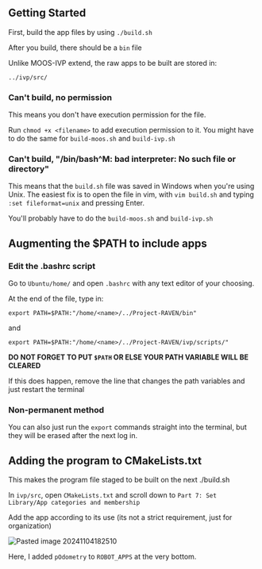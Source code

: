 ## Getting Started

First, build the app files by using `./build.sh`

After you build, there should be a `bin` file

Unlike MOOS-IVP extend, the raw apps to be built are stored in:
```
../ivp/src/
```

### Can't build, no permission

This means you don't have execution permission for the file.

Run `chmod +x <filename>` to add execution permission to it. You might have to do the same for `build-moos.sh` and `build-ivp.sh`

### Can't build, "/bin/bash^M: bad interpreter: No such file or directory"

This means that the `build.sh` file was saved in Windows when you're using Unix. The easiest fix is to open the file in vim, with `vim build.sh` and typing `:set fileformat=unix` and pressing Enter.

You'll probably have to do the `build-moos.sh` and `build-ivp.sh` 


## Augmenting the $PATH to include apps

### Edit the .bashrc script

Go to `Ubuntu/home/` and open `.bashrc` with any text editor of your choosing.

At the end of the file, type in:
```
export PATH=$PATH:"/home/<name>/../Project-RAVEN/bin"
```
and
```
export PATH=$PATH:"/home/<name>/../Project-RAVEN/ivp/scripts/"
```

**DO NOT FORGET TO PUT `$PATH` OR ELSE YOUR PATH VARIABLE WILL BE CLEARED**

If this does happen, remove the line that changes the path variables and just restart the terminal 

### Non-permanent method

You can also just run the `export` commands straight into the terminal, but they will be erased after the next log in.

## Adding the program to CMakeLists.txt

This makes the program file staged to be built on the next ./build.sh

In `ivp/src`, open `CMakeLists.txt` and scroll down to `Part 7: Set Library/App categories and membership`

Add the app according to its use (its not a strict requirement, just for organization)

![Pasted image 20241104182510](https://github.com/user-attachments/assets/3948c9b1-f631-48f4-ba6c-645e76673f0f)

Here, I added `pOdometry` to `ROBOT_APPS` at the very bottom.

